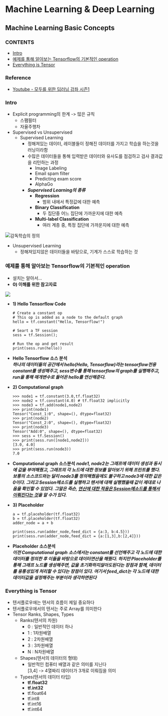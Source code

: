Machine Learning & Deep Learning
===================================
Machine Learning Basic Concepts
------------------------------------

### CONTENTS
* [Intro](#intro)
* [예제를 통해 알아보는 Tensorflow의 기본적인 operation](#예제를-통해-알아보는-tensorflow의-기본적인-operation)
* [Everything is Tensor](#everything-is-tensor)

### Reference
* [Youtube - 모두를 위한 딥러닝 강좌 시즌1](https://www.youtube.com/watch?v=BS6O0zOGX4E&list=PLlMkM4tgfjnLSOjrEJN31gZATbcj_MpUm&index=1)

### Intro
* Explicit programming의 한계 -> 많은 규칙
  * 스팸필터
  * 자율주행차
* Supervised vs Unsupervised
  * Supervised Learning
    * 정해져있는 데이터, 레이블들이 정해진 데이터를 가지고 학습을 하는것을 러닝이라함
    * 수많은 데이터들을 통해 입력받은 데이터와 유사도를 점검하고 검사 결과값을 리턴하는 과정
      * Image Labeling
      * Email spam filter
      * Predicting exam score
      * AlphaGo
    * ***Supervised Learning의 종류***
      * **Regression**
        * 범위 내에서 특정값에 대한 예측
      * **Binary Classification**
        * 두 집단중 어느 집단에 가까운지에 대한 예측
      * **Multi-label Classification**
        * 여러 계층 중, 특정 집단에 가까운지에 대한 예측

![감독학습의 정의](http://bigdata-madesimple.com/wp-content/uploads/2018/02/Machine-Learning-Explained1.png)  

  * Unsupervised Learning
    * 정해져있지않은 데이터들을 바탕으로, 기계가 스스로 학습하는 것

### 예제를 통해 알아보는 Tensorflow의 기본적인 operation
* 설치는 알아서...
* **0) 이해를 위한 참고자료**

![](https://pikanpie.files.wordpress.com/2018/01/screen-shot-2018-01-13-at-9-41-59-pm.png?w=1616)  

* **1) Hello Tensorflow Code**
  ```
  # Create a constant op
  # This op is added as a node to the default graph
  hello = tf.constant("Hello, Tensorflow!")

  # Seart a TF session
  sess = tf.Session();

  # Run the op and get result
  print(sess.run(hello))
  ```
* **Hello Tensorflow 소스 분석**  
***하나의 데이터들의 공간에서 hello(Hello, Tensorflow)라는 tensorflow전용 constant를 생성해주고, sess변수를 통해 tensorflow의 graph를 실행해주고, run을 통해 매개변수로 들어온 hello를 연산해준다.***  
* **2) Computational graph**
  ```
  >>> node1 = tf.constant(3.0,tf.float32)
  >>> node2 = tf.constant(4.0) # tf.float32 implicitly
  >>> node3 = tf.add(node1,node2)
  >>> print(node1)
  Tensor("Const_1:0", shape=(), dtype=float32)
  >>> print(node2)
  Tensor("Const_2:0", shape=(), dtype=float32)
  >>> print(node3)
  Tensor("Add:0", shape=(), dtype=float32)
  >>> sess = tf.Session()
  >>> print(sess.run([node1,node2]))
  [3.0, 4.0]
  >>> print(sess.run(node3))
  7.0
  ```

* **Computational graph 소스분석**
***node1, node2는 그래프에 데이터 생성과 동시에 값을 부여해줬고, 그래프의 각 노드에 대한 정보를 알아보기 위해 프린트를 했다. 보통의 소스코드와는 달리 node3를 정의해줬음에도 불구하고 node3에 대한 값은 0이다. 그리고 Session메소드를 실행하고 텐서에 대해 실행했을때 값이 제대로 나옴을 확인할 수 있었다. 그말은 즉슨, <U>연산에 대한 적용은 Session메소드를 통해서 이뤄진다는 것</U>을 알 수가 있다.***

* **3) Placeholder**
  ```
  a = tf.placeholder(tf.float32)
  b = tf.placeholder(tf.float32)
  adder_node = a + b

  print(sess.run(adder_node,feed_dict = {a:3, b:4.5}))
  print(sess.run(adder_node,feed_dict = {a:[1,3],b:[2,4]}))
  ```
* **Placeholder 소스분석**  
***이전 Computational graph 소스에서는 constant를 선언해주고 각 노드에 대한 데이터를 정의한 후 이들을 바탕으로 데이터연산을 해줬다. 하지만 Placeholder를 통해 그래프 노드를 생성해주면, 값을 초기화하지않아도된다는 장점과 함께, 데이터를 융통성있게 처리할 수 있다는 장점이 있다. 여기서 feed_dict는 각 노드에 대한 데이터값을 설정해주는 부분이라 생각하면된다***  

### Everything is Tensor  
* 텐서플로우에는 텐서의 흐름이 제일 중요하다  
* 텐서플로우에서의 텐서는 주로 Array를 의미한다  
* Tensor Ranks, Shapes, Types  
  * Ranks(텐서의 차원)  
    * 0 : 일반적인 데이터 하나  
    * 1 : 1차원배열  
    * 2 : 2차원배열  
    * 3 : 3차원배열  
    * N : N차원배열  
  * Shapes(텐서의 데이터의 형태)  
    * 일반적인 컴퓨터 배열과 같은 의미를 지닌다  
    [3,4] -> 4열짜리 데이터가 3개로 이뤄짐을 의미  
  * Types(텐서의 데이터 타입)
    * **tf.float32**
    * **tf.int32**
    * tf.float64
    * tf.int8
    * tf.int16
    * tf.int64
